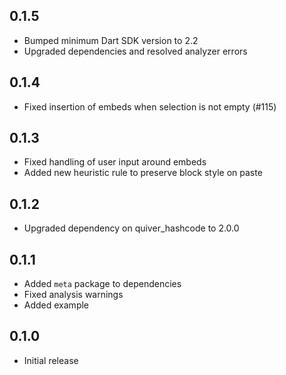## 0.1.5

* Bumped minimum Dart SDK version to 2.2
* Upgraded dependencies and resolved analyzer errors

## 0.1.4

* Fixed insertion of embeds when selection is not empty (#115)

## 0.1.3

* Fixed handling of user input around embeds
* Added new heuristic rule to preserve block style on paste

## 0.1.2

* Upgraded dependency on quiver_hashcode to 2.0.0

## 0.1.1

* Added `meta` package to dependencies
* Fixed analysis warnings
* Added example

## 0.1.0

*  Initial release
